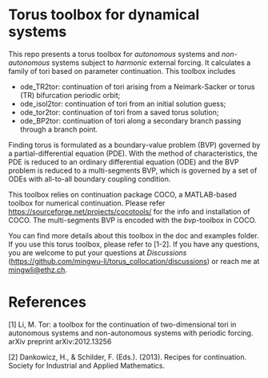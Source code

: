 # Torus toolbox for dynamical systems

This repo presents a torus toolbox for *autonomous* systems and *non-autonomous* systems subject to *harmonic* external forcing. It calculates a family of tori based on parameter continuation. This toolbox includes

 * ode_TR2tor: continuation of tori arising from a Neimark-Sacker or torus (TR) bifurcation periodic orbit;
 * ode_isol2tor: continuation of tori from an initial solution guess;
 * ode_tor2tor: continuation of tori from a saved torus solution;
 * ode_BP2tor: continuation of tori along a secondary branch passing through a branch point.


Finding torus is formulated as a boundary-value problem (BVP) governed by a partial-differential equation (PDE). With the method of characteristics, the PDE is reduced to an ordinary differential equation (ODE) and the BVP problem is reduced to a multi-segments BVP, which is governed by a set of ODEs with all-to-all boundary coupling condition.

This toolbox relies on continuation package COCO, a MATLAB-based toolbox for numerical continuation. Please refer https://sourceforge.net/projects/cocotools/ for the info and installation of COCO. The multi-segments BVP is encoded with the *bvp*-toolbox in COCO.

You can find more details about this toolbox in the doc and examples folder. If you use this torus toolbox, please refer to [1-2]. If you have any questions, you are welcome to put your questions at *Discussions* (https://github.com/mingwu-li/torus_collocation/discussions) or reach me at mingwli@ethz.ch. 

# References
[1] Li, M. Tor: a toolbox for the continuation of two-dimensional tori in autonomous systems and non-autonomous systems with periodic forcing. arXiv preprint arXiv:2012.13256

[2] Dankowicz, H., & Schilder, F. (Eds.). (2013). Recipes for continuation. Society for Industrial and Applied Mathematics.

